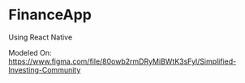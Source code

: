 # FinanceApp

Using React Native

Modeled On: https://www.figma.com/file/80owb2rmDRyMiBWtK3sFyl/Simplified-Investing-Community
